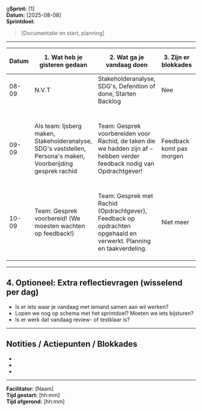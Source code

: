 g**Sprint:** [1]  
**Datum:** [2025-08-08]  
**Sprintdoel:**  
> [Documentatie en start, planning]

---

| Datum | 1. Wat heb je gisteren gedaan                                                                                 | 2. Wat ga je vandaag doen                                                                                                | 3. Zijn er blokkades     | 4. Workload (1-5) | 5. Gemoed     | 6. Wil je nog wat kwijt                                                                                 | Afwezig |
| ----- | ------------------------------------------------------------------------------------------------------------- | ------------------------------------------------------------------------------------------------------------------------ | ------------------------ | ----------------- | ------------- | ------------------------------------------------------------------------------------------------------- | ------- |
| 08-09 | N.V.T                                                                                                         | Stakeholderanalyse, SDG's, Defenition of done, Starten Backlog                                                           | Nee                      | 4                 | Goed          | N.V.T                                                                                                   | Niemand |
| 09-09 | Als team: Ijsberg maken, Stakeholderanalyse, SDG's vaststellen, Persona's maken, Voorberijding gesprek rachid | Team: Gesprek voorbereiden voor Rachid, de taken die we hadden zijn af - hebben verder feedback nodig van Opdrachtgever! | Feedback komt pas morgen | 2                 | Voldaan       | we hadden op de maandag de grote taken al af dus was nu even als team Feedback geven over de opdrachten | Niemand |
| 10-09 | Team: Gesprek voorbereid! (We moesten wachten op feedback!)                                                   | Team: Gesprek met Rachid (Opdrachtgever), Feedback op opdrachten opgehaald en verwerkt. Planning en taakverdeling.       | Niet meer                | 4                 | Goed/tevreden | Blockly getest, Geen heidelberlaan 7 meer voor lokalen want vervelend                                   | Niemand |
|       |                                                                                                               |                                                                                                                          |                          |                   |               |                                                                                                         |         |
|       |                                                                                                               |                                                                                                                          |                          |                   |               |                                                                                                         |         |
|       |                                                                                                               |                                                                                                                          |                          |                   |               |                                                                                                         |         |

---

## 4. Optioneel: Extra reflectievragen (wisselend per dag)

- Is er iets waar je vandaag met iemand samen aan wil werken?  
- Lopen we nog op schema met het sprintdoel? Moeten we iets bijsturen?  
- Is er werk dat vandaag review- of testklaar is?

---

## Notities / Actiepunten / Blokkades

-  
-  
-  

---

**Facilitator:** [Naam]  
**Tijd gestart:** [hh:mm]  
**Tijd afgerond:** [hh:mm]
